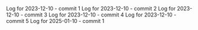 Log for 2023-12-10 - commit 1
Log for 2023-12-10 - commit 2
Log for 2023-12-10 - commit 3
Log for 2023-12-10 - commit 4
Log for 2023-12-10 - commit 5
Log for 2025-01-10 - commit 1

